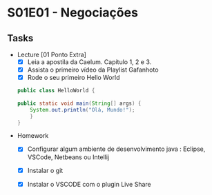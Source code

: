 # S01E01 - Negociações 

## Tasks

- Lecture [01 Ponto Extra]
    - [x] Leia a apostila da Caelum. Capítulo 1, 2 e 3.
    - [x] Assista o primeiro vídeo da Playlist Gafanhoto
    - [x] Rode o seu primeiro Hello World 

    ```JAVA
    public class HelloWorld {
        
    public static void main(String[] args) {
        System.out.println("Olá, Mundo!");
        }
    }
    ```
- Homework
    - [x] Configurar algum ambiente de desenvolvimento java : Eclipse, VSCode, Netbeans ou Intellij
    - [x] Instalar o git
    - [x] Instalar o VSCODE com o plugin Live Share

